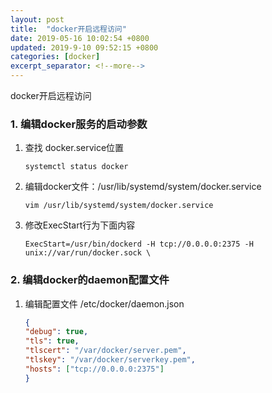 ```yaml
---
layout: post
title:  "docker开启远程访问"
date: 2019-05-16 10:02:54 +0800
updated: 2019-9-10 09:52:15 +0800
categories: [docker]
excerpt_separator: <!--more-->
---
```

docker开启远程访问
<!--more-->


### 1. 编辑docker服务的启动参数

1. 查找 docker.service位置

    ```shell
    systemctl status docker
    ```

2. 编辑docker文件：/usr/lib/systemd/system/docker.service

    ```shell
    vim /usr/lib/systemd/system/docker.service
    ```

3. 修改ExecStart行为下面内容

    ```shell
    ExecStart=/usr/bin/dockerd -H tcp://0.0.0.0:2375 -H unix://var/run/docker.sock \
    ```

### 2. 编辑docker的daemon配置文件

1. 编辑配置文件 /etc/docker/daemon.json

    ```json
    {
    "debug": true,
    "tls": true,
    "tlscert": "/var/docker/server.pem",
    "tlskey": "/var/docker/serverkey.pem",
    "hosts": ["tcp://0.0.0.0:2375"]
    }
    ```